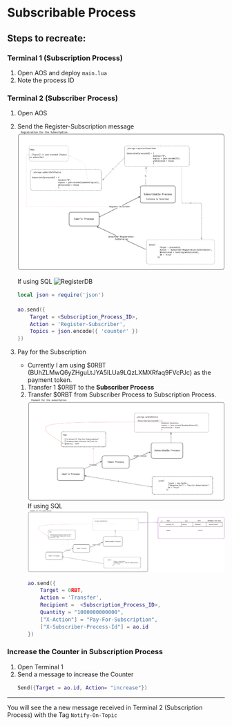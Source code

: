 # Subscribable Process

## Steps to recreate:

### Terminal 1 (Subscription Process)

1. Open AOS and deploy `main.lua`
2. Note the process ID

### Terminal 2 (Subscriber Process)

1. Open AOS
2. Send the Register-Subscription message
    ![Register](./diagrams/register.png)

    If using SQL
    ![RegisterDB](./diagrams/register_DB.png)
    ```lua
    local json = require('json')

    ao.send({
        Target = <Subscription_Process_ID>,
        Action = 'Register-Subscriber',
        Topics = json.encode({ 'counter' })
    })
    ```
3. Pay for the Subscription 
    - Currently I am using $0RBT (BUhZLMwQ6yZHguLtJYA5lLUa9LQzLXMXRfaq9FVcPJc) as the payment token.
    1. Transfer 1 $0RBT to the **Subscriber Process**
    2. Transfer $0RBT from Subscriber Process to Subscription Process.
        ![Pay-For-Sub](./diagrams/pay-for-sub.png)
        If using SQL
        ![Pay-For-Sub-DB](./diagrams/pay-for-sub_DB.png)
        ```lua
        ao.send({
            Target = 0RBT,
            Action = 'Transfer',
            Recipient =  <Subscription_Process_ID>,
            Quantity = "1000000000000",
            ["X-Action"] = "Pay-For-Subscription",
            ["X-Subscriber-Process-Id"] = ao.id
        })
        ```

### Increase the Counter in Subscription Process
1. Open Terminal 1 
2. Send a message to increase the Counter
    ```lua
    Send({Target = ao.id, Action= "increase"})
    ```

---
You will see the a new message received in Terminal 2 (Subscription Process) with the Tag `Notify-On-Topic`